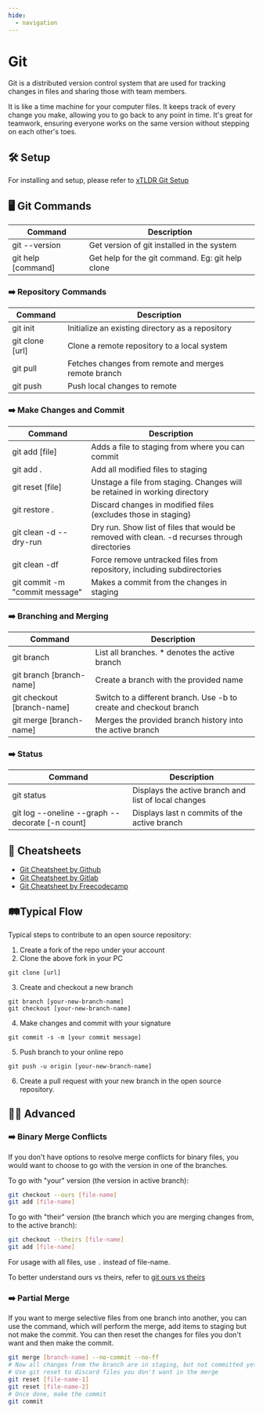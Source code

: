 ```yaml
---
hide:
  - navigation
---
```


# Git
Git is a distributed version control system that are used for tracking changes in files and sharing those with team members. 

It is like a time machine for your computer files. It keeps track of every change you make, allowing you to go back to any point in time. It's great for teamwork, ensuring everyone works on the same version without stepping on each other's toes.

## 🛠️ Setup
For installing and setup, please refer to [xTLDR Git Setup](\git\setup)

## 🖥️ Git Commands

| Command            | Description                                      |
| ------------------ | ------------------------------------------------ |
| git --version      | Get version of git installed in the system       |
| git help [command] | Get help for the git command. Eg: git help clone |

### ➡️ Repository Commands

| Command         | Description                                          |
| --------------- | ---------------------------------------------------- |
| git init        | Initialize an existing directory as a repository     |
| git clone [url] | Clone a remote repository to a local system          |
| git pull        | Fetches changes from remote and merges remote branch |
| git push        | Push local changes to remote                         |

### ➡️ Make Changes and Commit                                                                      
| Command                        | Description                                                                                   |
| ------------------------------ | --------------------------------------------------------------------------------------------- |
| git add [file]                 | Adds a file to staging from where you can commit                                              |
| git add .                      | Add all modified files to staging                                                             |
| git reset [file]               | Unstage a file from staging. Changes will be retained in working directory                    |
| git restore .                  | Discard changes in modified files (excludes those in staging)                                 |
| git clean -d --dry-run         | Dry run. Show list of files that would be removed with clean. -d recurses through directories |
| git clean -df                  | Force remove untracked files from repository, including subdirectories                        |
| git commit -m "commit message" | Makes a commit from the changes in staging                                                    |

### ➡️ Branching and Merging                                                                 
| Command                    | Description                                                        |
| -------------------------- | ------------------------------------------------------------------ |
| git branch                 | List all branches. * denotes the active branch                     |
| git branch [branch-name]   | Create a branch with the provided name                             |
| git checkout [branch-name] | Switch to a different branch. Use -b to create and checkout branch |
| git merge [branch-name]    | Merges the provided branch history into the active branch          |

### ➡️ Status
| Command                                         | Description                                          |
| ----------------------------------------------- | ---------------------------------------------------- |
| git status                                      | Displays the active branch and list of local changes |
| git log --oneline --graph --decorate [-n count] | Displays last n commits of the active branch         |

## 📑 Cheatsheets
- [Git Cheatsheet by Github](https://education.github.com/git-cheat-sheet-education.pdf)
- [Git Cheatsheet by Gitlab](https://about.gitlab.com/images/press/git-cheat-sheet.pdf)
- [Git Cheatsheet by Freecodecamp](https://www.freecodecamp.org/news/git-cheat-sheet/)

## 🛤️Typical Flow
Typical steps to contribute to an open source repository:

1. Create a fork of the repo under your account
2. Clone the above fork in your PC
```
git clone [url]
```
3. Create and checkout a new branch
```
git branch [your-new-branch-name]
git checkout [your-new-branch-name]
```
4. Make changes and commit with your signature
```
git commit -s -m [your commit message]
```
5. Push branch to your online repo
```
git push -u origin [your-new-branch-name]
```
6. Create a pull request with your new branch in the open source repository.
 
## 🧙‍♂️ Advanced

### ➡️ Binary Merge Conflicts
If you don't have options to resolve merge conflicts for binary files, you would want to choose to go with the version in one of the branches.

To go with "your" version (the version in active branch):
```bash
git checkout --ours [file-name]
git add [file-name]
```

To go with "their" version (the branch which you are merging changes from, to the active branch):
```bash
git checkout --theirs [file-name]
git add [file-name]
```
For usage with all files, use `.` instead of file-name.

To better understand ours vs theirs, refer to [git ours vs theirs](https://nitaym.github.io/ourstheirs/)

### ➡️ Partial Merge
If you want to merge selective files from one branch into another, you can use the command, which will perform the merge, add items to staging but not make the commit. You can then reset the changes for files you don't want and then make the commit.

```bash
git merge [branch-name] --no-commit --no-ff
# Now all changes from the branch are in staging, but not committed yet
# Use git reset to discard files you don't want in the merge
git reset [file-name-1]
git reset [file-name-2]
# Once done, make the commit
git commit
```

